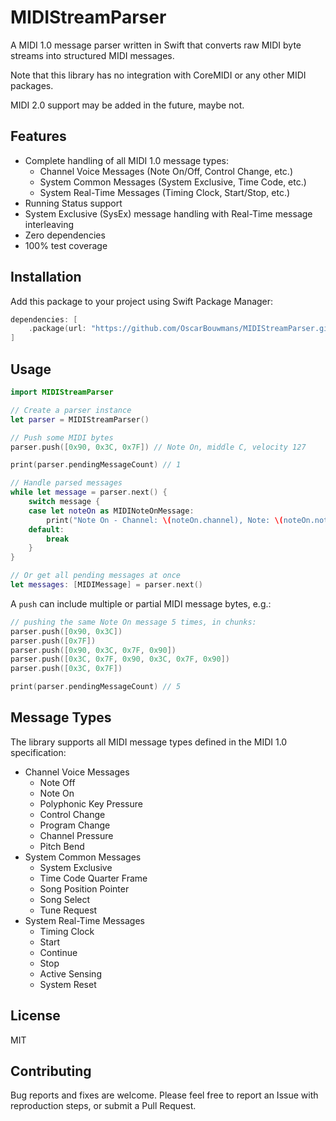 # MIDIStreamParser

A MIDI 1.0 message parser written in Swift that converts raw MIDI byte streams into structured MIDI messages.

Note that this library has no integration with CoreMIDI or any other MIDI packages.

MIDI 2.0 support may be added in the future, maybe not.

## Features

- Complete handling of all MIDI 1.0 message types:
  - Channel Voice Messages (Note On/Off, Control Change, etc.)
  - System Common Messages (System Exclusive, Time Code, etc.)
  - System Real-Time Messages (Timing Clock, Start/Stop, etc.)
- Running Status support
- System Exclusive (SysEx) message handling with Real-Time message interleaving
- Zero dependencies
- 100% test coverage

## Installation

Add this package to your project using Swift Package Manager:

```swift
dependencies: [
    .package(url: "https://github.com/OscarBouwmans/MIDIStreamParser.git", from: "1.0.0")
]
```

## Usage

```swift
import MIDIStreamParser

// Create a parser instance
let parser = MIDIStreamParser()

// Push some MIDI bytes
parser.push([0x90, 0x3C, 0x7F]) // Note On, middle C, velocity 127

print(parser.pendingMessageCount) // 1

// Handle parsed messages
while let message = parser.next() {
    switch message {
    case let noteOn as MIDINoteOnMessage:
        print("Note On - Channel: \(noteOn.channel), Note: \(noteOn.note), Velocity: \(noteOn.velocity)")
    default:
        break
    }
}

// Or get all pending messages at once
let messages: [MIDIMessage] = parser.next()
```

A `push` can include multiple or partial MIDI message bytes, e.g.:

```swift
// pushing the same Note On message 5 times, in chunks:
parser.push([0x90, 0x3C])
parser.push([0x7F])
parser.push([0x90, 0x3C, 0x7F, 0x90])
parser.push([0x3C, 0x7F, 0x90, 0x3C, 0x7F, 0x90])
parser.push([0x3C, 0x7F])

print(parser.pendingMessageCount) // 5
```

## Message Types

The library supports all MIDI message types defined in the MIDI 1.0 specification:

- Channel Voice Messages
  - Note Off
  - Note On
  - Polyphonic Key Pressure
  - Control Change
  - Program Change
  - Channel Pressure
  - Pitch Bend
- System Common Messages
  - System Exclusive
  - Time Code Quarter Frame
  - Song Position Pointer
  - Song Select
  - Tune Request
- System Real-Time Messages
  - Timing Clock
  - Start
  - Continue
  - Stop
  - Active Sensing
  - System Reset

## License

MIT

## Contributing

Bug reports and fixes are welcome. Please feel free to report an Issue with reproduction steps, or submit a Pull Request.
